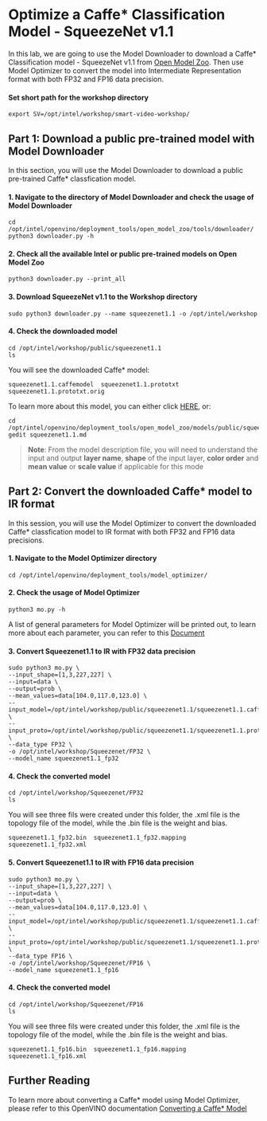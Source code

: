 # Optimize a Caffe* Classification Model - SqueezeNet v1.1

In this lab, we are going to use the Model Downloader to download a Caffe* Classification model - SqueezeNet v1.1 from [Open Model Zoo](https://github.com/openvinotoolkit/open_model_zoo). Then use Model Optimizer to convert the model into Intermediate Representation format with both FP32 and FP16 data precision.  

#### Set short path for the workshop directory

	export SV=/opt/intel/workshop/smart-video-workshop/
    
## Part 1: Download a public pre-trained model with Model Downloader

In this section, you will use the Model Downloader to download a public pre-trained Caffe* classfication model.

#### 1. Navigate to the directory of Model Downloader and check the usage of Model Downloader
 	
	cd /opt/intel/openvino/deployment_tools/open_model_zoo/tools/downloader/
	python3 downloader.py -h

#### 2. Check all the available Intel or public pre-trained models on Open Model Zoo

	python3 downloader.py --print_all

#### 3. Download SqueezeNet v1.1 to the Workshop directory

	sudo python3 downloader.py --name squeezenet1.1 -o /opt/intel/workshop
	
#### 4. Check the downloaded model

	cd /opt/intel/workshop/public/squeezenet1.1
	ls

You will see the downloaded Caffe* model:

	squeezenet1.1.caffemodel  squeezenet1.1.prototxt  squeezenet1.1.prototxt.orig

To learn more about this model, you can either click [HERE](https://github.com/openvinotoolkit/open_model_zoo/blob/master/models/public/squeezenet1.1/squeezenet1.1.md), or:

	cd /opt/intel/openvino/deployment_tools/open_model_zoo/models/public/squeezenet1.1
	gedit squeezenet1.1.md  

> **Note**: From the model description file, you will need to understand the input and output **layer name**, **shape** of the input layer, **color order** and **mean value** or **scale value** if applicable for this mode

## Part 2: Convert the downloaded Caffe* model to IR format

In this session, you will use the Model Optimizer to convert the downloaded Caffe* classfication model to IR format with both FP32 and FP16 data precisions.

#### 1. Navigate to the Model Optimizer directory

	cd /opt/intel/openvino/deployment_tools/model_optimizer/

#### 2. Check the usage of Model Optimizer

	python3 mo.py -h

A list of general parameters for Model Optimizer will be printed out, to learn more about each parameter, you can refer to this [Document](https://docs.openvinotoolkit.org/latest/openvino_docs_MO_DG_prepare_model_convert_model_Converting_Model_General.html)

#### 3. Convert Squeezenet1.1 to IR with FP32 data precision

	sudo python3 mo.py \
	--input_shape=[1,3,227,227] \
	--input=data \
	--output=prob \
	--mean_values=data[104.0,117.0,123.0] \
	--input_model=/opt/intel/workshop/public/squeezenet1.1/squeezenet1.1.caffemodel \
	--input_proto=/opt/intel/workshop/public/squeezenet1.1/squeezenet1.1.prototxt \
	--data_type FP32 \
	-o /opt/intel/workshop/Squeezenet/FP32 \
	--model_name squeezenet1.1_fp32

#### 4. Check the converted model 
	
	cd /opt/intel/workshop/Squeezenet/FP32
	ls
	
You will see three fils were created under this folder, the .xml file is the topology file of the model, while the .bin file is the weight and bias.

	squeezenet1.1_fp32.bin  squeezenet1.1_fp32.mapping  squeezenet1.1_fp32.xml

#### 5. Convert Squeezenet1.1 to IR with FP16 data precision

	sudo python3 mo.py \
	--input_shape=[1,3,227,227] \
	--input=data \
	--output=prob \
	--mean_values=data[104.0,117.0,123.0] \
	--input_model=/opt/intel/workshop/public/squeezenet1.1/squeezenet1.1.caffemodel \
	--input_proto=/opt/intel/workshop/public/squeezenet1.1/squeezenet1.1.prototxt \
	--data_type FP16 \
	-o /opt/intel/workshop/Squeezenet/FP16 \
	--model_name squeezenet1.1_fp16

#### 4. Check the converted model 
	
	cd /opt/intel/workshop/Squeezenet/FP16
	ls
	
You will see three fils were created under this folder, the .xml file is the topology file of the model, while the .bin file is the weight and bias.

	squeezenet1.1_fp16.bin  squeezenet1.1_fp16.mapping  squeezenet1.1_fp16.xml

## Further Reading
To learn more about converting a Caffe* model using Model Optimizer, please refer to this OpenVINO documentation [Converting a Caffe* Model](https://docs.openvinotoolkit.org/latest/openvino_docs_MO_DG_prepare_model_convert_model_Convert_Model_From_Caffe.html)

